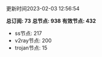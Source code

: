 更新时间2023-02-03 12:56:54

**总订阅: 73**
**总节点: 938**
**有效节点: 432**
- ss节点: 217
- v2ray节点: 200
- trojan节点: 15
